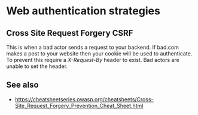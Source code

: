 # Web authentication strategies

## Cross Site Request Forgery CSRF

This is when a bad actor sends a request to your backend. If bad.com makes a
post to your website then your cookie will be used to authenticate. To prevent
this require a _X-Request-By_ header to exist. Bad actors are unable to set the
header.

## See also

- https://cheatsheetseries.owasp.org/cheatsheets/Cross-Site_Request_Forgery_Prevention_Cheat_Sheet.html
